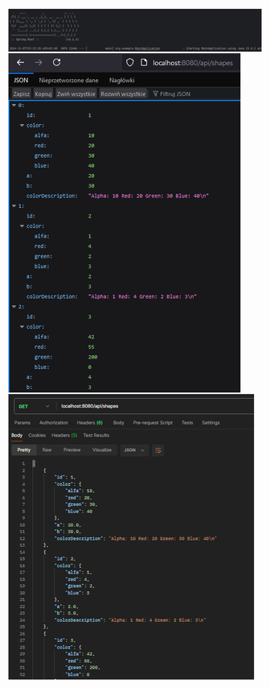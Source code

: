 ![alt text](https://github.com/just-km-college/Lab05/blob/master/screenshots/1.png)
![alt text](https://github.com/just-km-college/Lab05/blob/master/screenshots/2.png)
![alt text](https://github.com/just-km-college/Lab05/blob/master/screenshots/3.png)



